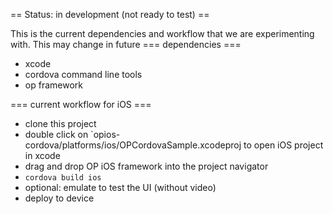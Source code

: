 == Status: in development (not ready to test) ==

This is the current  dependencies and workflow that we are experimenting with. This may change in future
=== dependencies ===
  * xcode
  * cordova command line tools
  * op framework 

=== current workflow for iOS ===
  * clone this project
  * double click on `opios-cordova/platforms/ios/OPCordovaSample.xcodeproj to open iOS project in xcode
  * drag and drop OP iOS framework into the project navigator
  * `cordova build ios`
  * optional: emulate to test the UI (without video)
  * deploy to device
